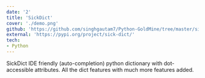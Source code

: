 ```yaml
---
date: '2'
title: 'SickDict'
cover: './demo.png'
github: 'https://github.com/singhgautam7/Python-GoldMine/tree/master/sick_dict'
external: 'https://pypi.org/project/sick-dict/'
tech:
- Python
---
```


SickDict IDE friendly (auto-completion) python dictionary with dot-accessible attributes. All the dict features with much more features added.
